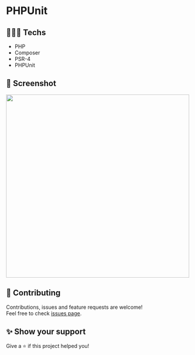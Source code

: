 # PHPUnit

## 👨🏻‍💻 Techs

* PHP
* Composer
* PSR-4
* PHPUnit

## 📸 Screenshot

<img src="[https://user-images.githubusercontent.com/115879524/199821282-d5bb298d-e2fe-4362-8148-429f2397ce89.png](https://user-images.githubusercontent.com/115879524/199815766-4347c6d0-a6aa-4e5b-b56a-fa6efa22d99b.png)" width="500" />

## 🤝 Contributing

Contributions, issues and feature requests are welcome!<br />Feel free to check [issues page](https://github.com/gsttvlima/phpunit/issues).

## ✨ Show your support

Give a ⭐️ if this project helped you!

